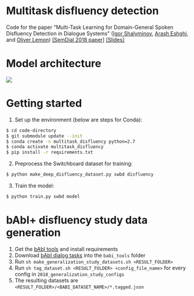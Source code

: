 # Multitask disfluency detection
Code for the paper "Multi-Task Learning for Domain-General Spoken Disfluency Detection in Dialogue Systems" ([Igor Shalyminov](https://github.com/ishalyminov), [Arash Eshghi](https://github.com/araesh), and [Oliver Lemon](https://github.com/olemon1)) [[SemDial 2018 paper]](https://arxiv.org/pdf/1810.03352.pdf) [[Slides]](https://drive.google.com/open?id=1f3HUrKqr6JtLbem3NeDpyABmYIRfy7TM)

Model architecture
==
![](multitask_disfluency_detector.jpg)

Getting started
==

1. Set up the environment (below are steps for Conda):

```bash
$ cd code-directory
$ git submodule update --init
$ conda create -n multitask_disfluency python=2.7
$ conda activate multitask_disfluency
$ pip install -r requirements.txt
```

2. Preprocess the Switchboard dataset for training:

```bash
$ python make_deep_disfluency_dataset.py swbd disfluency
```

3. Train the model:

```bash
$ python train.py swbd model
```

bAbI+ disfluency study data generation
==
1. Get the [bAbI tools](https://github.com/ishalyminov/babi_tools) and install requirements
2. Download [bAbI dialog tasks](https://research.fb.com/downloads/babi/) into the `babi_tools` folder
2. Run `sh make_generalization_study_datasets.sh <RESULT_FOLDER>`
3. Run `sh tag_dataset.sh <RESULT_FOLDER> <config_file_name>` for every config in `2018_generalization_study_configs`
4. The resulting datasets are `<RESULT_FOLDER>/<BABI_DATASET_NAME>/*.tagged.json`
